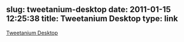 slug: tweetanium-desktop
date: 2011-01-15 12:25:38
title: Tweetanium Desktop
type: link
---

[Tweetanium Desktop](http://developer.appcelerator.com/blog/2011/01/tweetanium-desktop.html)
